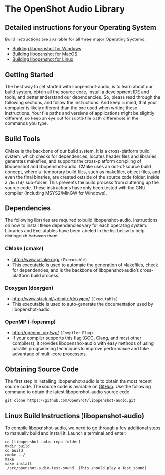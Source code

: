 # The OpenShot Audio Library 

## Detailed instructions for your Operating System
Build instructions are available for all three major Operating Systems:
* [Building libopenshot for Windows](doc/INSTALL-WINDOWS.md)
* [Building libopenshot for MacOS](doc/INSTALL-MAC.md)
* [Building libopenshot for Linux](doc/INSTALL-LINUX.md)

## Getting Started

The best way to get started with libopenshot-audio, is to learn about our build system, obtain all the source code, 
install a development IDE and tools, and better understand our dependencies. So, please read through the 
following sections, and follow the instructions. And keep in mind, that your computer is likely different 
than the one used when writing these instructions. Your file paths and versions of applications might be 
slightly different, so keep an eye out for subtle file path differences in the commands you type.

## Build Tools

CMake is the backbone of our build system.  It is a cross-platform build system, which checks for dependencies, 
locates header files and libraries, generates makefiles, and supports the cross-platform compiling of 
libopenshot and libopenshot-audio.  CMake uses an out-of-source build concept, where all temporary build 
files, such as makefiles, object files, and even the final binaries, are created outside of the source 
code folder, inside a `/build/` sub-folder.  This prevents the build process from cluttering up the source 
code.  These instructions have only been tested with the GNU compiler (including MSYS2/MinGW for Windows).

## Dependencies

The following libraries are required to build libopenshot-audio.  Instructions on how to install these 
dependencies vary for each operating system.  Libraries and Executables have been labeled in the 
list below to help distinguish between them.

### CMake (cmake)
  * http://www.cmake.org/ `(Executable)`
  * This executable is used to automate the generation of Makefiles, check for dependencies, and is the backbone of libopenshot-audio’s cross-platform build process.

### Doxygen (doxygen)
  * http://www.stack.nl/~dimitri/doxygen/ `(Executable)`
  * This executable is used to auto-generate the documentation used by libopenshot-audio.

### OpenMP (-fopenmp)
  * http://openmp.org/wp/ `(Compiler Flag)`
  * If your compiler supports this flag (GCC, Clang, and most other compilers), it provides libopenshot-audio with easy methods of using parallel programming techniques to improve performance and take advantage of multi-core processors.

## Obtaining Source Code

The first step in installing libopenshot-audio is to obtain the most recent source code. The source code is available on [GitHub](https://github.com/OpenShot/libopenshot-audio). Use the following command to obtain the latest libopenshot-audio source code.

```
git clone https://github.com/OpenShot/libopenshot-audio.git
```

## Linux Build Instructions (libopenshot-audio)
To compile libopenshot-audio, we need to go through a few additional steps to manually build and install it. Launch a terminal and enter:

```
cd [libopenshot-audio repo folder]
mkdir build
cd build
cmake ../
make
make install
./src/openshot-audio-test-sound  (This should play a test sound)
```

